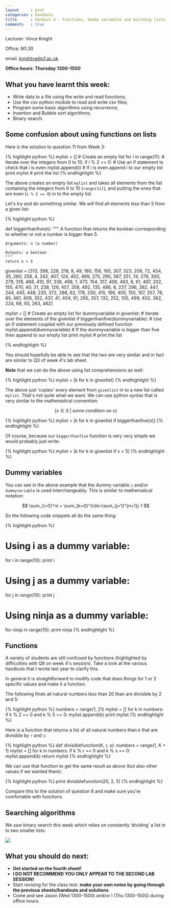 ```yaml
---
layout     : post
categories : handouts
title      : Handout 4 - Functions, dummy variables and building lists from other lists
comments   : true
---
```


Lecturer: Vince Knight

Office: M1.30

email: knightva@cf.ac.uk

**Office hours: Thursday 1300-1500**

## What you have learnt this week:

- Write data to a file using the write and read functions;
- Use the csv python module to read and write csv files;
- Program some basic algorithms using recurrence;
- Insertion and Bubble sort algorithms;
- Binary search.

## Some confusion about using functions on lists

Here is the solution to question 11 from Week 3:

{% highlight python %}
mylist = [] # Create an empty list
for i in range(11): # Iterate over the integers from 0 to 10.
    if i % 2 == 0: # Use an if statement to check that i is even
            mylist.append(i) # If i is even append i to our empty list
            print mylist # print the list
{% endhighlight %}

The above creates an empty list `mylist` and takes all elements from the list containing the integers from 0 to 10 (`range(11)`), and putting the ones that are even (`i % 2 == 0`) in to the empty list.

Let's try and do something similar.
We will find all elements less than 5 from a given list:

{% highlight python %}

def biggerthanfive(n):
    """
    A function that returns the boolean corresponding to whether or not a number is bigger than 5.

    Arguments: n (a number)

    Outputs: a boolean
    """
    return n > 5

givenlist = [313, 398, 228, 218, 9, 49, 180, 156, 165, 307, 323, 208, 72, 454, 35, 280, 258, 4, 242, 407, 124, 452, 469, 275, 290, 387, 251, 74, 278, 300, 279, 319, 468, 410, 97, 338, 498, 1, 473, 154, 317, 408, 463, 6, 61, 497, 202, 155, 470, 40, 31, 238, 126, 457, 358, 492, 135, 486, 8, 237, 296, 382, 447, 244, 445, 448, 235, 372, 286, 62, 178, 330, 415, 166, 405, 150, 107, 257, 78, 85, 461, 409, 352, 437, 41, 404, 91, 265, 357, 132, 252, 105, 499, 402, 362, 224, 69, 93, 263, 462]

mylist = []  # Create an empty list
for dummyvariable in givenlist:  # Iterate over the elements of the givenlist
    if biggerthanfive(dummyvariable):  # Use an if statement coupled with our previously defined function
        mylist.append(dummyvariable)  # If the dummyvariable is bigger than five then append to our empty list
print mylist  # print the list

{% endhighlight %}

You should hopefully be able to see that the two are very similar and in fact are similar to Q3 of week 4's lab sheet.

**Note** that we can do the above using list comprehensions as well:

{% highlight python %}
mylist = [k for k in givenlist]
{% endhighlight %}

The above just 'copies' every element from `givenlist` in to a new list called `mylist`.
That's not quite what we want.
We can use python syntax that is very similar to the mathematical convention:

$$
\{x\in S\;|\text{ some condition on x}\}
$$

{% highlight python %}
mylist = [k for k in givenlist if biggerthanfive(x)]
{% endhighlight %}

Of course, because our `biggerthanfive` function is very very simple we would probably just write:

{% highlight python %}
mylist = [k for k in givenlist if x > 5]
{% endhighlight %}

## Dummy variables

You can see in the above example that the dummy variable `i` and/or `dummyvariable` is used interchangeably.
This is similar to mathematical notation:


$$
\sum_{i=0}^ni = \sum_{k=0}^{n}k=\sum_{j=1}^{n+1}j-1
$$

So the following code snippets all do the same thing:

{% highlight python %}
# Using i as a dummy variable:
for i in range(10):
    print i

# Using j as a dummy variable:
for j in range(10):
    print j

# Using ninja as a dummy variable:
for ninja in range(10):
    print ninja
{% endhighlight %}

## Functions

A variety of students are still confused by functions (highlighted by difficulties with Q8 on week 4's session).
Take a look at the various handouts that I wrote last year to clarify this.

In general it is straightforward to modify code that does things for 1 or 2 specific values and make it a function.

The following finds all natural numbers less than 20 than are divisible by 2 and 5:

{% highlight python %}
numbers = range(1, 21)
mylist = []
for k in numbers:
    if k % 2 == 0 and k % 5 == 0:
        mylist.append(k)
print mylist
{% endhighlight %}

Here is a function that returns a list of all natural numbers than `K` that are divisible by `r` and `s`:

{% highlight python %}
def divisiblefunction(K, r, s):
    numbers = range(1, K + 1)
    mylist = []
    for k in numbers:
        if k % r == 0 and k % s == 0:
            mylist.append(k)
    return mylist
{% endhighlight %}

We can use that function to get the same result as above (but also other values if we wanted them):

{% highlight python %}
print divisiblefunction(20, 2, 5)
{% endhighlight %}

Compare this to the solution of question 8 and make sure you're comfortable with functions.

## Searching algorithms

We saw binary search this week which relies on constantly ‘dividing’ a list in to two smaller lists:

![]({{site.baseurl}}/Handouts/2013-2014/Images/binary.svg)

## What you should do next:

- **Get started on the fourth sheet!**
- **I DO NOT RECOMMEND YOU ONLY APPEAR TO THE SECOND LAB SESSION!**
- Start revising for the class test: **make your own notes by going through the previous sheets/handouts and solutions**
- Come and see Jason (Wed 1300-1500) and/or I (Thu 1300-1500) during office hours.
